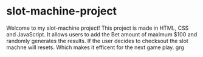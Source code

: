 # slot-machine-project

Welcome to my slot-machine project! This project is made in HTML, CSS and JavaScript. It allows users to add the Bet amount of maximum $100 and randomly generates the results. If the user decides to checksout the slot machne will resets. Which makes it efficent for the next game play. 
grg
